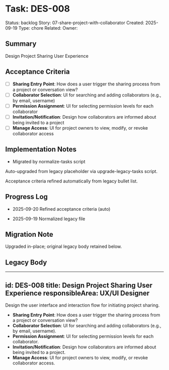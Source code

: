 # Task: DES-008
Status: backlog
Story: 07-share-project-with-collaborator
Created: 2025-09-19
Type: chore
Related:
Owner:

## Summary
Design Project Sharing User Experience

## Acceptance Criteria

- [ ] **Sharing Entry Point**: How does a user trigger the sharing process from a project or conversation view?
- [ ] **Collaborator Selection**: UI for searching and adding collaborators (e.g., by email, username)
- [ ] **Permission Assignment**: UI for selecting permission levels for each collaborator
- [ ] **Invitation/Notification**: Design how collaborators are informed about being invited to a project
- [ ] **Manage Access**: UI for project owners to view, modify, or revoke collaborator access

## Implementation Notes
- Migrated by normalize-tasks script

Auto-upgraded from legacy placeholder via upgrade-legacy-tasks script.


Acceptance criteria refined automatically from legacy bullet list.
## Progress Log
- 2025-09-20 Refined acceptance criteria (auto)

- 2025-09-19 Normalized legacy file
## Migration Note
Upgraded in-place; original legacy body retained below.

## Legacy Body
---
id: DES-008
title: Design Project Sharing User Experience
responsibleArea: UX/UI Designer
---
Design the user interface and interaction flow for initiating project sharing.
*   **Sharing Entry Point**: How does a user trigger the sharing process from a project or conversation view?
*   **Collaborator Selection**: UI for searching and adding collaborators (e.g., by email, username).
*   **Permission Assignment**: UI for selecting permission levels for each collaborator.
*   **Invitation/Notification**: Design how collaborators are informed about being invited to a project.
*   **Manage Access**: UI for project owners to view, modify, or revoke collaborator access.